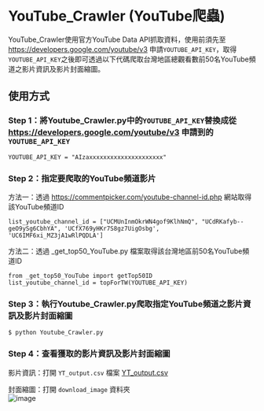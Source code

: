 # YouTube_Crawler (YouTube爬蟲)
YouTube_Crawler使用官方YouTube Data API抓取資料，使用前須先至 https://developers.google.com/youtube/v3 申請`YOUTUBE_API_KEY`，取得`YOUTUBE_API_KEY`之後即可透過以下代碼爬取台灣地區總觀看數前50名YouTube頻道之影片資訊及影片封面縮圖。


## 使用方式

### Step 1：將Youtube_Crawler.py中的`YOUTUBE_API_KEY`替換成從 https://developers.google.com/youtube/v3 申請到的`YOUTUBE_API_KEY`
```
YOUTUBE_API_KEY = "AIzaxxxxxxxxxxxxxxxxxxxxx"
```

### Step 2：指定要爬取的YouTube頻道影片
方法一：透過 https://commentpicker.com/youtube-channel-id.php 網站取得該YouTube頻道ID
```
list_youtube_channel_id = ["UCMUnInmOkrWN4gof9KlhNmQ", "UCdRKafyb--geO9ySg6CbhYA", 'UCfX769yHKr7S8gz7UigOsbg', 'UC6IMF6xi_MZ3jA1wRlPQDLA']
```

方法二：透過 _get_top50_YouTube.py 檔案取得該台灣地區前50名YouTube頻道ID
```
from _get_top50_YouTube import getTop50ID
list_youtube_channel_id = topForTW(YOUTUBE_API_KEY)
```

### Step 3：執行Youtube_Crawler.py爬取指定YouTube頻道之影片資訊及影片封面縮圖
```
$ python Youtube_Crawler.py
```

### Step 4：查看獲取的影片資訊及影片封面縮圖
影片資訊：打開 `YT_output.csv` 檔案
[YT_output.csv](https://github.com/YnChiu1999/YouTube_Crawler/files/9433603/YT_output.csv)

封面縮圖：打開 `download_image` 資料夾  
![image](https://user-images.githubusercontent.com/111637364/186917528-31637fe5-50bb-405b-8f39-9f3f287d7886.png)
